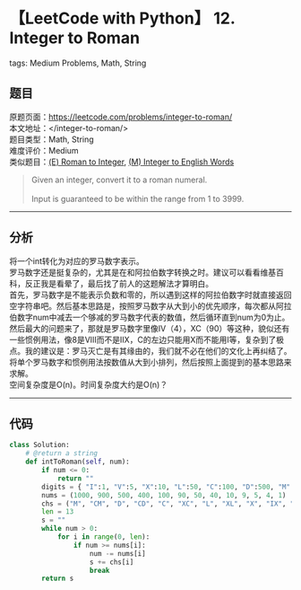 # 【LeetCode with Python】 12. Integer to Roman
tags: Medium Problems, Math, String

## 题目
原题页面：<https://leetcode.com/problems/integer-to-roman/><br/>
本文地址：<<leetcode-with-python-domain>/integer-to-roman/><br/>
题目类型：Math, String<br/>
难度评价：Medium<br/>
类似题目：[(E) Roman to Integer](/roman-to-integer/), [(M) Integer to English Words](/integer-to-english-words/)<br/>

> Given an integer, convert it to a roman numeral.<br/>
><br/>
> Input is guaranteed to be within the range from 1 to 3999.<br/>

<!-- more -->

---
## 分析
将一个int转化为对应的罗马数字表示。<br/>
罗马数字还是挺复杂的，尤其是在和阿拉伯数字转换之时。建议可以看看维基百科，反正我是看晕了，最后找了前人的这题解法才算明白。<br/>
首先，罗马数字是不能表示负数和零的，所以遇到这样的阿拉伯数字时就直接返回空字符串吧。然后基本思路是，按照罗马数字从大到小的优先顺序，每次都从阿拉伯数字num中减去一个够减的罗马数字代表的数值，然后循环直到num为0为止。然后最大的问题来了，那就是罗马数字里像IV（4），XC（90）等这种，貌似还有一些惯例用法，像8是VIII而不是IIX，C的左边只能用X而不能用I等，复杂到了极点。我的建议是：罗马灭亡是有其缘由的，我们就不必在他们的文化上再纠结了。将单个罗马数字和惯例用法按数值从大到小排列，然后按照上面提到的基本思路来求解。<br/>
空间复杂度是O(n)。时间复杂度大约是O(n)？<br/>

---
## 代码
``` python
class Solution:
    # @return a string
    def intToRoman(self, num):
        if num <= 0:
            return ""
        digits = { "I":1, "V":5, "X":10, "L":50, "C":100, "D":500, "M":1000 }
        nums = (1000, 900, 500, 400, 100, 90, 50, 40, 10, 9, 5, 4, 1)
        chs = ("M", "CM", "D", "CD", "C", "XC", "L", "XL", "X", "IX", "V", "IV", "I")
        len = 13
        s = ""
        while num > 0:
            for i in range(0, len):
                if num >= nums[i]:
                    num -= nums[i]
                    s += chs[i]
                    break
        return s
```
